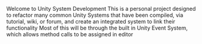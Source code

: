 Welcome to Unity System Development
This is a personal project designed to refactor many common Unity Systems that have been compiled, via tutorial, wiki, or forum, and create an integrated system to link their functionality
Most of this will be through the built in Unity Event System, which allows method calls to be assigned in editor
